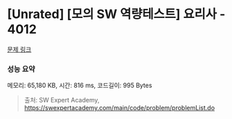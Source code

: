 # [Unrated] [모의 SW 역량테스트] 요리사 - 4012 

[문제 링크](https://swexpertacademy.com/main/code/problem/problemDetail.do?contestProbId=AWIeUtVakTMDFAVH) 

### 성능 요약

메모리: 65,180 KB, 시간: 816 ms, 코드길이: 995 Bytes



> 출처: SW Expert Academy, https://swexpertacademy.com/main/code/problem/problemList.do